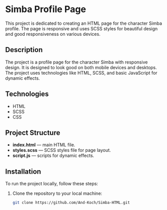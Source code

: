 # Simba Profile Page

This project is dedicated to creating an HTML page for the character Simba profile. The page is responsive and uses SCSS styles for beautiful design and good responsiveness on various devices.

## Description

The project is a profile page for the character Simba with responsive design. It is designed to look good on both mobile devices and desktops. The project uses technologies like HTML, SCSS, and basic JavaScript for dynamic effects.

## Technologies

- HTML
- SCSS
- CSS

## Project Structure

- **index.html** — main HTML file.
- **styles.scss** — SCSS styles file for page layout.
- **script.js** — scripts for dynamic effects.

## Installation

To run the project locally, follow these steps:

1. Clone the repository to your local machine:
   ```bash
   git clone https://github.com/And-Koch/Simba-HTML.git
